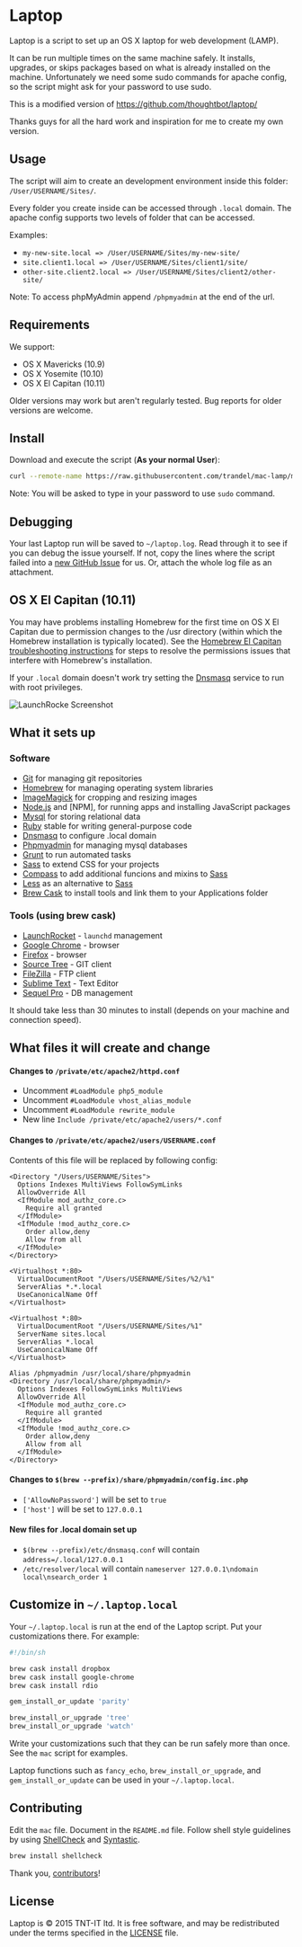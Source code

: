Laptop
======

Laptop is a script to set up an OS X laptop for web development (LAMP).

It can be run multiple times on the same machine safely.
It installs, upgrades, or skips packages
based on what is already installed on the machine.
Unfortunately we need some sudo commands for apache config, so the script might ask for your password to use sudo.

This is a modified version of https://github.com/thoughtbot/laptop/

Thanks guys for all the hard work and inspiration for me to create my own version.

Usage
-----

The script will aim to create an development environment inside this folder:
`/User/USERNAME/Sites/`.

Every folder you create inside can be accessed through `.local` domain.
The apache config supports two levels of folder that can be accessed.

Examples:

* `my-new-site.local => /User/USERNAME/Sites/my-new-site/`
* `site.client1.local => /User/USERNAME/Sites/client1/site/`
* `other-site.client2.local => /User/USERNAME/Sites/client2/other-site/`

Note: To access phpMyAdmin append `/phpmyadmin` at the end of the url.

Requirements
------------

We support:

* OS X Mavericks (10.9)
* OS X Yosemite (10.10)
* OS X El Capitan (10.11)

Older versions may work but aren't regularly tested. Bug reports for older
versions are welcome.

Install
-------

Download and execute the script (**As your normal User**):

```sh
curl --remote-name https://raw.githubusercontent.com/trandel/mac-lamp/master/mac && sh mac 2>&1 | tee ~/laptop.log
```

Note: You will be asked to type in your password to use `sudo` command.


Debugging
---------

Your last Laptop run will be saved to `~/laptop.log`.
Read through it to see if you can debug the issue yourself.
If not, copy the lines where the script failed into a
[new GitHub Issue](https://github.com/trandel/mac-lamp/issues/new) for us.
Or, attach the whole log file as an attachment.

OS X El Capitan (10.11)
-----------------------

You may have problems installing Homebrew for the first time on OS X El
Capitan due to permission changes to the /usr directory (within which the Homebrew
installation is typically located). See the [Homebrew El Capitan troubleshooting instructions](https://github.com/Homebrew/homebrew/blob/master/share/doc/homebrew/El_Capitan_and_Homebrew.md)
for steps to resolve the permissions issues that interfere with Homebrew's
installation.

If your `.local` domain doesn't work try setting the [Dnsmasq] service to run with root privileges.

![LaunchRocke Screenshot](/screenshots/launchrocket.png)

What it sets up
---------------

### Software

* [Git] for managing git repositories
* [Homebrew] for managing operating system libraries
* [ImageMagick] for cropping and resizing images
* [Node.js] and [NPM], for running apps and installing JavaScript packages
* [Mysql] for storing relational data
* [Ruby] stable for writing general-purpose code
* [Dnsmasq] to configure .local domain
* [Phpmyadmin] for managing mysql databases
* [Grunt] to run automated tasks
* [Sass] to extend CSS for your projects
* [Compass] to add additional funcions and mixins to [Sass]
* [Less] as an alternative to [Sass]
* [Brew Cask] to install tools and link them to your Applications folder

[Git]: https://git-scm.com/
[Homebrew]: http://brew.sh/
[ImageMagick]: http://www.imagemagick.org/
[Node.js]: http://nodejs.org/
[Mysql]: https://www.mysql.com/
[Ruby]: https://www.ruby-lang.org/en/
[Dnsmasq]: http://www.thekelleys.org.uk/dnsmasq/doc.html
[Phpmyadmin]: http://www.phpmyadmin.net
[Grunt]: http://gruntjs.com/
[Sass]: http://sass-lang.com/
[Compass]: http://compass-style.org/
[Less]: http://lesscss.org/
[Brew Cask]: http://caskroom.io/

### Tools (using brew cask)

* [LaunchRocket] - `launchd` management
* [Google Chrome] - browser
* [Firefox] - browser
* [Source Tree] - GIT client
* [FileZilla] - FTP client
* [Sublime Text] - Text Editor
* [Sequel Pro] - DB management

[LaunchRocket]: https://github.com/jimbojsb/launchrocket
[Google Chrome]: https://www.google.com/chrome/browser/desktop/index.html
[Firefox]: https://www.mozilla.org/en-US/firefox/desktop/
[Source Tree]: https://www.sourcetreeapp.com/
[FileZilla]: https://filezilla-project.org/
[Sublime Text]: http://www.sublimetext.com/
[Sequel Pro]: http://www.sequelpro.com/

It should take less than 30 minutes to install (depends on your machine and connection speed).

What files it will create and change
------------------------------------

#### Changes to `/private/etc/apache2/httpd.conf`
* Uncomment `#LoadModule php5_module`
* Uncomment `#LoadModule vhost_alias_module`
* Uncomment `#LoadModule rewrite_module`
* New line `Include /private/etc/apache2/users/*.conf`

#### Changes to `/private/etc/apache2/users/USERNAME.conf`
Contents of this file will be replaced by following config:
```ApacheConf
<Directory "/Users/USERNAME/Sites">
  Options Indexes MultiViews FollowSymLinks
  AllowOverride All
  <IfModule mod_authz_core.c>
    Require all granted
  </IfModule>
  <IfModule !mod_authz_core.c>
    Order allow,deny
    Allow from all
  </IfModule>
</Directory>

<Virtualhost *:80>
  VirtualDocumentRoot "/Users/USERNAME/Sites/%2/%1"
  ServerAlias *.*.local
  UseCanonicalName Off
</Virtualhost>

<Virtualhost *:80>
  VirtualDocumentRoot "/Users/USERNAME/Sites/%1"
  ServerName sites.local
  ServerAlias *.local
  UseCanonicalName Off
</Virtualhost>

Alias /phpmyadmin /usr/local/share/phpmyadmin
<Directory /usr/local/share/phpmyadmin/>
  Options Indexes FollowSymLinks MultiViews
  AllowOverride All
  <IfModule mod_authz_core.c>
    Require all granted
  </IfModule>
  <IfModule !mod_authz_core.c>
    Order allow,deny
    Allow from all
  </IfModule>
</Directory>
```

#### Changes to `$(brew --prefix)/share/phpmyadmin/config.inc.php`
* `['AllowNoPassword']` will be set to `true`
* `['host']` will be set to `127.0.0.1`

#### New files for .local domain set up
* `$(brew --prefix)/etc/dnsmasq.conf` will contain `address=/.local/127.0.0.1`
* `/etc/resolver/local` will contain `nameserver 127.0.0.1\ndomain local\nsearch_order 1`

Customize in `~/.laptop.local`
------------------------------

Your `~/.laptop.local` is run at the end of the Laptop script.
Put your customizations there.
For example:

```sh
#!/bin/sh

brew cask install dropbox
brew cask install google-chrome
brew cask install rdio

gem_install_or_update 'parity'

brew_install_or_upgrade 'tree'
brew_install_or_upgrade 'watch'
```

Write your customizations such that they can be run safely more than once.
See the `mac` script for examples.

Laptop functions such as `fancy_echo`,
`brew_install_or_upgrade`, and
`gem_install_or_update`
can be used in your `~/.laptop.local`.


Contributing
------------

Edit the `mac` file.
Document in the `README.md` file.
Follow shell style guidelines by using [ShellCheck] and [Syntastic].

```sh
brew install shellcheck
```

[ShellCheck]: http://www.shellcheck.net/about.html
[Syntastic]: https://github.com/scrooloose/syntastic

Thank you, [contributors]!

[contributors]: https://github.com/trandel/mac-lamp/graphs/contributors

License
-------

Laptop is © 2015 TNT-IT ltd.
It is free software,
and may be redistributed under the terms specified in the [LICENSE] file.

[LICENSE]: LICENSE